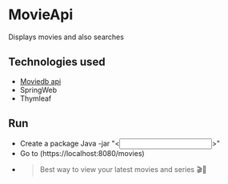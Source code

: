 # MovieApi
Displays movies and also searches 
## Technologies used
* [Moviedb api](https://developers.themoviedb.org/3)
* SpringWeb
* Thymleaf

## Run
* Create a package Java -jar "<<input here-jar-name>>"
* Go to (https://localhost:8080/movies)
* > Best way to view your latest movies and series 🎬🍿
